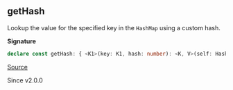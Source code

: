 ## getHash

Lookup the value for the specified key in the `HashMap` using a custom hash.

**Signature**

```ts
declare const getHash: { <K1>(key: K1, hash: number): <K, V>(self: HashMap<K, V>) => Option<V>; <K, V, K1>(self: HashMap<K, V>, key: K1, hash: number): Option<V>; }
```

[Source](https://github.com/Effect-TS/effect/tree/main/packages/effect/src/HashMap.ts#L157)

Since v2.0.0